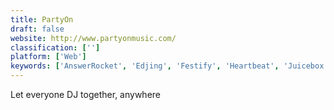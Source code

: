 ```yaml
---
title: PartyOn
draft: false 
website: http://www.partyonmusic.com/
classification: ['']
platform: ['Web']
keywords: ['AnswerRocket', 'Edjing', 'Festify', 'Heartbeat', 'Juicebox', 'Musical Map of the World', 'OutLoud Social Jukebox', 'PhonicMind', 'Quorus', 'Song Peel', 'SoundCloud Go', 'Switchboard Music', 'Uptune', 'Vocal Remover', 'dubtrack.fm', 'mubo']
---
```

Let everyone DJ together, anywhere